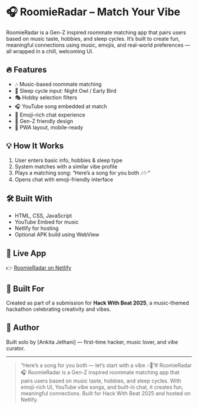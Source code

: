# 🎧 RoomieRadar – Match Your Vibe

RoomieRadar is a Gen-Z inspired roommate matching app that pairs users based on music taste, hobbies, and sleep cycles. It’s built to create fun, meaningful connections using music, emojis, and real-world preferences — all wrapped in a chill, welcoming UI.

## 🔥 Features
- 🎶 Music-based roommate matching
- 🌙 Sleep cycle input: Night Owl / Early Bird
- 🎭 Hobby selection filters
- 🎧 YouTube song embedded at match
- 💬 Emoji-rich chat experience
- 💜 Gen-Z friendly design
- 📱 PWA layout, mobile-ready

## 💡 How It Works
1. User enters basic info, hobbies & sleep type
2. System matches with a similar vibe profile
3. Plays a matching song: “Here’s a song for you both 🎶✨”
4. Opens chat with emoji-friendly interface

## 🛠️ Built With
- HTML, CSS, JavaScript
- YouTube Embed for music
- Netlify for hosting
- Optional APK build using WebView

## 🔗 Live App
👉 [RoomieRadar on Netlify](https://imaginative-salmiakki-025825.netlify.app)

## 🏁 Built For
Created as part of a submission for **Hack With Beat 2025**, a music-themed hackathon celebrating creativity and vibes.


## 🧠 Author
Built solo by [Ankita Jethani] — first-time hacker, music lover, and vibe curator.

---

> “Here’s a song for you both — let’s start with a vibe 🎶💜”# RoomieRadar
🎧 RoomieRadar is a Gen-Z inspired roommate matching app that pairs users based on music taste, hobbies, and sleep cycles. With emoji-rich UI, YouTube vibe songs, and built-in chat, it creates fun, meaningful connections. Built for Hack With Beat 2025 and hosted on Netlify.

